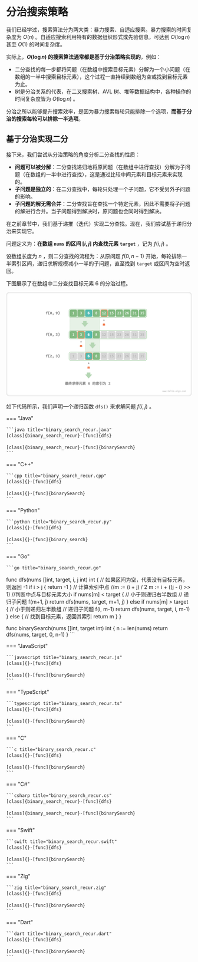 # 分治搜索策略

我们已经学过，搜索算法分为两大类：暴力搜索、自适应搜索。暴力搜索的时间复杂度为 $O(n)$ 。自适应搜索利用特有的数据组织形式或先验信息，可达到 $O(\log n)$ 甚至 $O(1)$ 的时间复杂度。

实际上，**$O(\log n)$ 的搜索算法通常都是基于分治策略实现的**，例如：

- 二分查找的每一步都将问题（在数组中搜索目标元素）分解为一个小问题（在数组的一半中搜索目标元素），这个过程一直持续到数组为空或找到目标元素为止。
- 树是分治关系的代表，在二叉搜索树、AVL 树、堆等数据结构中，各种操作的时间复杂度皆为 $O(\log n)$ 。

分治之所以能够提升搜索效率，是因为暴力搜索每轮只能排除一个选项，**而基于分治的搜索每轮可以排除一半选项**。

## 基于分治实现二分

接下来，我们尝试从分治策略的角度分析二分查找的性质：

- **问题可以被分解**：二分查找递归地将原问题（在数组中进行查找）分解为子问题（在数组的一半中进行查找），这是通过比较中间元素和目标元素来实现的。
- **子问题是独立的**：在二分查找中，每轮只处理一个子问题，它不受另外子问题的影响。
- **子问题的解无需合并**：二分查找旨在查找一个特定元素，因此不需要将子问题的解进行合并。当子问题得到解决时，原问题也会同时得到解决。

在之前章节中，我们基于递推（迭代）实现二分查找。现在，我们尝试基于递归分治来实现它。

问题定义为：**在数组 `nums` 的区间 $[i, j]$ 内查找元素 `target`** ，记为 $f(i, j)$ 。

设数组长度为 $n$ ，则二分查找的流程为：从原问题 $f(0, n-1)$ 开始，每轮排除一半索引区间，递归求解规模减小一半的子问题，直至找到 `target` 或区间为空时返回。

下图展示了在数组中二分查找目标元素 $6$ 的分治过程。

![二分查找的分治过程](binary_search_recur.assets/binary_search_recur.png)

如下代码所示，我们声明一个递归函数 `dfs()` 来求解问题 $f(i, j)$ 。

=== "Java"

    ```java title="binary_search_recur.java"
    [class]{binary_search_recur}-[func]{dfs}

    [class]{binary_search_recur}-[func]{binarySearch}
    ```

=== "C++"

    ```cpp title="binary_search_recur.cpp"
    [class]{}-[func]{dfs}

    [class]{}-[func]{binarySearch}
    ```

=== "Python"

    ```python title="binary_search_recur.py"
    [class]{}-[func]{dfs}

    [class]{}-[func]{binary_search}
    ```

=== "Go"

    ```go title="binary_search_recur.go"
func dfs(nums []int, target, i, j int) int {
	// 如果区间为空，代表没有目标元素，则返回 -1
	if i > j {
		return -1
	}
	//	计算索引中点
	//m := (i + j) / 2
	m := i + ((j - i) >> 1)
	//判断中点与目标元素大小
	if nums[m] < target {
		// 小于则递归右半数组
		// 递归子问题 f(m+1, j)
		return dfs(nums, target, m+1, j)
	} else if nums[m] > target {
		// 小于则递归左半数组
		// 递归子问题 f(i, m-1)
		return dfs(nums, target, i, m-1)
	} else {
		// 找到目标元素，返回其索引
		return m
	}
}

func binarySearch(nums []int, target int) int {
	n := len(nums)
	return dfs(nums, target, 0, n-1)
}
    ```

=== "JavaScript"

    ```javascript title="binary_search_recur.js"
    [class]{}-[func]{dfs}

    [class]{}-[func]{binarySearch}
    ```

=== "TypeScript"

    ```typescript title="binary_search_recur.ts"
    [class]{}-[func]{dfs}

    [class]{}-[func]{binarySearch}
    ```

=== "C"

    ```c title="binary_search_recur.c"
    [class]{}-[func]{dfs}

    [class]{}-[func]{binarySearch}
    ```

=== "C#"

    ```csharp title="binary_search_recur.cs"
    [class]{binary_search_recur}-[func]{dfs}

    [class]{binary_search_recur}-[func]{binarySearch}
    ```

=== "Swift"

    ```swift title="binary_search_recur.swift"
    [class]{}-[func]{dfs}

    [class]{}-[func]{binarySearch}
    ```

=== "Zig"

    ```zig title="binary_search_recur.zig"
    [class]{}-[func]{dfs}

    [class]{}-[func]{binarySearch}
    ```

=== "Dart"

    ```dart title="binary_search_recur.dart"
    [class]{}-[func]{dfs}

    [class]{}-[func]{binarySearch}
    ```
